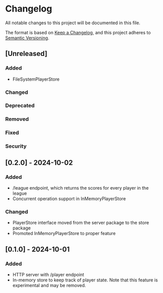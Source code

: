 # Changelog

All notable changes to this project will be documented in this file.

The format is based on [Keep a Changelog](https://keepachangelog.com/en/1.1.0/), and this project adheres to [Semantic Versioning](https://semver.org/spec/v2.0.0.html).

## [Unreleased]

### Added
- FileSystemPlayerStore
### Changed
### Deprecated
### Removed
### Fixed
### Security

## [0.2.0] - 2024-10-02

### Added
- /league endpoint, which returns the scores for every player in the league
- Concurrent operation support in InMemoryPlayerStore
### Changed
- PlayerStore interface moved from the server package to the store package
- Promoted InMemoryPlayerStore to proper feature

## [0.1.0] - 2024-10-01

### Added

- HTTP server with /player endpoint
- In-memory store to keep track of player state. Note that this feature is experimental and may be removed.
